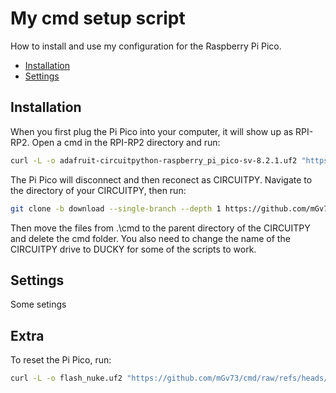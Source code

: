 
# My cmd setup script

How to install and use my configuration for the Raspberry Pi Pico.

+ [Installation](#Installation)
+ [Settings](#Settings)





## Installation

When you first plug the Pi Pico into your computer, it will show up as RPI-RP2. Open a cmd in the RPI-RP2 directory and run:

```bash
curl -L -o adafruit-circuitpython-raspberry_pi_pico-sv-8.2.1.uf2 "https://github.com/mGv73/cmd/raw/refs/heads/main/uf2s/adafruit-circuitpython-raspberry_pi_pico-sv-8.2.1.uf2"
```

The Pi Pico will disconnect and then reconect as CIRCUITPY. Navigate to the directory of your CIRCUITPY, then run:

```bash
git clone -b download --single-branch --depth 1 https://github.com/mGv73/cmd.git
```

Then move the files from .\cmd to the parent directory of the CIRCUITPY and delete the cmd folder.
You also need to change the name of the CIRCUITPY drive to DUCKY for some of the scripts to work.
## Settings
Some setings
## Extra

To reset the Pi Pico, run:

```bash
curl -L -o flash_nuke.uf2 "https://github.com/mGv73/cmd/raw/refs/heads/main/uf2s/flash_nuke.uf2"
```